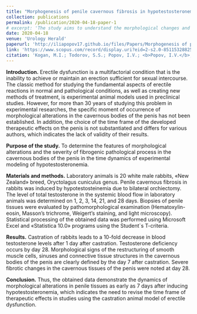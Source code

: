 ```yaml
---
title: "Morphogenesis of penile cavernous fibrosis in hypotestosteronemia: an experimental study"
collection: publications
permalink: /publication/2020-04-18-paper-1
# excerpt: 'The study aims to understand the morphological changes and severity of fibrogenic processes in the penis due to hypotestosteronemia. Using 20 white male rabbits, the study induced penile cavernous fibrosis through bilateral orchiectomy. The testosterone levels were monitored for 28 days, and penile tissue biopsies were examined. The results showed a significant decrease in testosterone levels and clear morphological changes in the penis by day 7 post-castration, with severe fibrotic changes by day 28. The study suggests revising the therapeutic effect timeframe in similar studies.'
date: 2020-04-18
venue: 'Urology Herald'
paperurl: 'http://iliapopov17.github.io/files/Papers/Morphogenesis of penile cavernous fibrosis in hypotestosteronemia an experimental study.pdf'
link: 'https://www.scopus.com/record/display.uri?eid=2-s2.0-85115328825&origin=resultslist'
citation: 'Kogan, M.I.; Todorov, S.S.; Popov, I.V.; <b>Popov, I.V.</b>; Kulishova, M.A.; Ermakov, A.M.; Sizyakin, D.V. Morphogenesis of Penile Cavernous Fibrosis in Hypotestosteronemia: an Experimental Study. <i>Vestn. Urol. Her.</i> 2020, 8, 14–24, doi:10.21886/2308-6424-2020-8-1-14-24.'
---
```


**Introduction.** Erectile dysfunction is a multifactorial condition that is the inability to achieve or maintain an erection sufficient for sexual intercourse. The classic method for studying the fundamental aspects of erectile reactions in normal and pathological conditions, as well as creating new methods of treatment, is experimental animal models used in preclinical studies. However, for more than 30 years of studying this problem in experimental researches, the specific moment of occurrence of morphological alterations in the cavernous bodies of the penis has not been established. In addition, the choice of the time frame of the developed therapeutic effects on the penis is not substantiated and differs for various authors, which indicates the lack of validity of their results.

**Purpose of the study.** To determine the features of morphological alterations and the severity of fibrogenic pathological process in the cavernous bodies of the penis in the time dynamics of experimental modeling of hypotestosteronemia.

**Materials and methods.** Laboratory animals is 20 white male rabbits, «New Zealand» breed, Oryctolagus cuniculus genus. Penile cavernous fibrosis in rabbits was induced by hypotestosteinemia due to bilateral orchiectomy. The level of total testosterone in the systemic blood flow in laboratory animals was determined on 1, 2, 3, 14, 21, and 28 days. Biopsies of penile tissues were evaluated by pathomorphological examination (Hematoxylin-eosin, Masson’s trichrome, Weigert’s staining, and light microscopy). Statistical processing of the obtained data was performed using Microsoft Excel and «Statistica 10.0» programs using the Student`s T-criteria.

**Results.** Castration of rabbits leads to a 10-fold decrease in blood testosterone levels after 1 day after castration. Testosterone deficiency occurs by day 28. Morphological signs of the restructuring of smooth muscle cells, sinuses and connective tissue structures in the cavernous bodies of the penis are clearly defined by the day 7 after castration. Severe fibrotic changes in the cavernous tissues of the penis were noted at day 28.

**Conclusion.** Thus, the obtained data demonstrate the dynamics of morphological alterations in penile tissues as early as 7 days after inducing hypotestosteronemia, which indicates the need to revise the time frame of therapeutic effects in studies using the castration animal model of erectile dysfunction.

